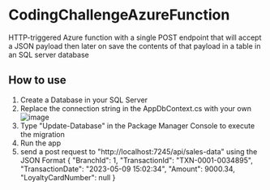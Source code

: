 # CodingChallengeAzureFunction

HTTP-triggered Azure function with a single POST endpoint that will accept a JSON payload then later on save the contents of that payload in a table in an SQL server database

## How to use
1. Create a Database in your SQL Server
2. Replace the connection string in the AppDbContext.cs with your own
 ![image](https://github.com/metall-wave/CodingChallengeAzureFunction/assets/133597414/252c5cb2-ff11-4b78-bb8d-00f496c87e0f)
3. Type "Update-Database" in the Package Manager Console to execute the migration
4. Run the app
5. send a post request to "http://localhost:7245/api/sales-data" using the JSON Format
{
    "BranchId": 1,
    "TransactionId": "TXN-0001-0034895",
    "TransactionDate": "2023-05-09 15:02:34",
    "Amount": 9000.34,
    "LoyaltyCardNumber": null
}
